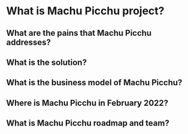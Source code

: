 # What is Machu Picchu project?

## What are the pains that Machu Picchu addresses?

## What is the solution?

## What is the business model of Machu Picchu?

## Where is Machu Picchu in February 2022?

## What is Machu Picchu roadmap and team?